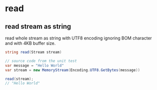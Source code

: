 # read

## read stream as string

read whole stream as string with UTF8 encoding ignoring BOM character and with 
4KB buffer size.

```csharp
string read(Stream stream)
```

```csharp
// source code from the unit test
var message = "Hello World"
var stream = new MemoryStream(Encoding.UTF8.GetBytes(message))

read(stream);
// "Hello World"

```
